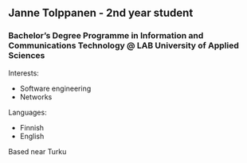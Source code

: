 
## Janne Tolppanen - 2nd year student
### Bachelor’s Degree Programme in Information and Communications Technology @ LAB University of Applied Sciences

Interests:
- Software engineering
- Networks

Languages:
- Finnish
- English

Based near Turku
<html>
     <link rel="stylesheet" href="https://cdn.jsdelivr.net/gh/devicons/devicon@v2.15.1/devicon.min.css">
            <i class="devicon-angularjs-plain"></i>
               
</html>

          

